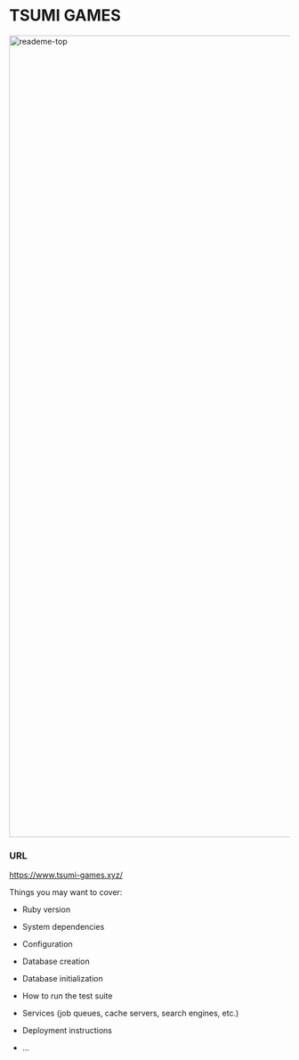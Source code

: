 # TSUMI GAMES

<img width="1439" alt="reademe-top" src="https://user-images.githubusercontent.com/61346761/108021684-6cd5f800-7062-11eb-9c1a-7557e140eb2e.png">

### URL
https://www.tsumi-games.xyz/


Things you may want to cover:

* Ruby version

* System dependencies

* Configuration

* Database creation

* Database initialization

* How to run the test suite

* Services (job queues, cache servers, search engines, etc.)

* Deployment instructions

* ...
